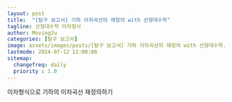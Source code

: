 ```yaml
---
layout: post
title:  "[탐구 보고서] 기하 이차곡선의 재정의 with 선형대수학"
tagline: 선형대수학 이차형식
author: MovingJu
categories: [탐구 보고서]
image: assets/images/posts/[탐구 보고서] 기하 이차곡선의 재정의 with 선형대수학.png
lastmode: 2024-07-12 12:00:00
sitemap:
  changefreq: daily
  priority : 1.0
---
```


이차형식으로 기하의 이차곡선 재정의하기